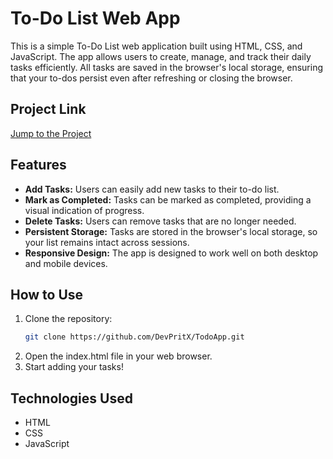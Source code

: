 # To-Do List Web App

This is a simple To-Do List web application built using HTML, CSS, and JavaScript. The app allows users to create, manage, and track their daily tasks efficiently. All tasks are saved in the browser's local storage, ensuring that your to-dos persist even after refreshing or closing the browser.

## Project Link
[Jump to the Project](https://todoappdevpritx.netlify.app/)

## Features

- **Add Tasks:** Users can easily add new tasks to their to-do list.
- **Mark as Completed:** Tasks can be marked as completed, providing a visual indication of progress.
- **Delete Tasks:** Users can remove tasks that are no longer needed.
- **Persistent Storage:** Tasks are stored in the browser's local storage, so your list remains intact across sessions.
- **Responsive Design:** The app is designed to work well on both desktop and mobile devices.

## How to Use

1. Clone the repository:
   ```bash
   git clone https://github.com/DevPritX/TodoApp.git
   ```
2. Open the index.html file in your web browser.
3. Start adding your tasks!

## Technologies Used

- HTML
- CSS
- JavaScript
